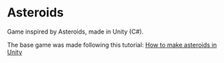 # Asteroids

Game inspired by Asteroids, made in Unity (C#).

The base game was made following this tutorial: [How to make asteroids in Unity](https://www.youtube.com/watch?v=cIeWhztKyAg&ab_channel=Zigurous)

